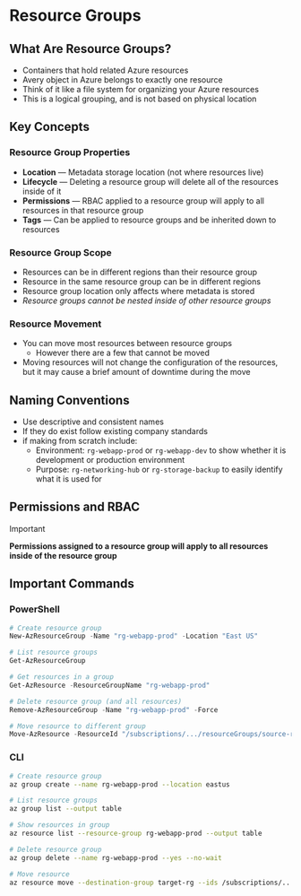 # Resource Groups

## What Are Resource Groups?

- Containers that hold related Azure resources
- Avery object in Azure belongs to exactly one resource
- Think of it like a file system for organizing your Azure resources
- This is a logical grouping, and is not based on physical location

## Key Concepts

### Resource Group Properties

- **Location** — Metadata storage location (not where resources live)
- **Lifecycle** — Deleting a resource group will delete all of the resources inside of it
- **Permissions** — RBAC applied to a resource group will apply to all resources in that resource group
- **Tags** — Can be applied to resource groups and be inherited down to resources

### Resource Group Scope

- Resources can be in different regions than their resource group
- Resource in the same resource group can be in different regions
- Resource group location only affects where metadata is stored
- *Resource groups cannot be nested inside of other resource groups*

### Resource Movement

- You can move most resources between resource groups
  - However there are a few that cannot be moved
- Moving resources will not change the configuration of the resources, but it may cause a brief amount of downtime during the move

## Naming Conventions

- Use descriptive and consistent names
- If they do exist follow existing company standards
- if making from scratch include:
    - Environment: `rg-webapp-prod` or `rg-webapp-dev` to show whether it is development or production environment
    - Purpose: `rg-networking-hub` or `rg-storage-backup` to easily identify what it is used for

## Permissions and RBAC

> [!IMPORTANT]
> **Permissions assigned to a resource group will apply to all resources inside of the resource group**


## Important Commands

### PowerShell

``` powershell
# Create resource group
New-AzResourceGroup -Name "rg-webapp-prod" -Location "East US"

# List resource groups
Get-AzResourceGroup

# Get resources in a group
Get-AzResource -ResourceGroupName "rg-webapp-prod"

# Delete resource group (and all resources)
Remove-AzResourceGroup -Name "rg-webapp-prod" -Force

# Move resource to different group
Move-AzResource -ResourceId "/subscriptions/.../resourceGroups/source-rg/providers/Microsoft.Compute/virtualMachines/vm1" -DestinationResourceGroupName "target-rg"
```

### CLI

```bash
# Create resource group
az group create --name rg-webapp-prod --location eastus

# List resource groups
az group list --output table

# Show resources in group
az resource list --resource-group rg-webapp-prod --output table

# Delete resource group
az group delete --name rg-webapp-prod --yes --no-wait

# Move resource
az resource move --destination-group target-rg --ids /subscriptions/.../resourceGroups/source-rg/providers/Microsoft.Compute/virtualMachines/vm1
```


